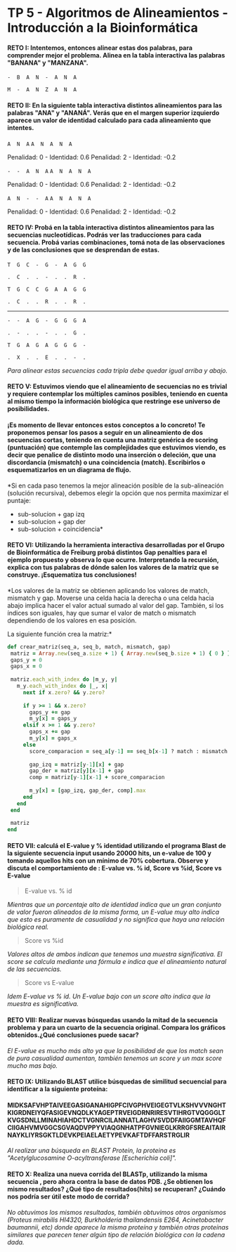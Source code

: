 # TP 5 - Algoritmos de Alineamientos - Introducción a la Bioinformática
 
#### RETO I: Intentemos, entonces alinear estas dos palabras, para comprender mejor el problema. Alinea en la tabla interactiva las palabras "BANANA" y "MANZANA".
 
`-  B  A  N  -  A  N  A`
 
`M  -  A  N  Z  A  N  A`
 
#### RETO II: En la siguiente tabla interactiva distintos alineamientos para las palabras "ANA" y "ANANÁ". Verás que en el margen superior izquierdo aparece un valor de identidad calculado para cada alineamiento que intentes.
 
`A  N  A`
`A  N  A  N  A`
 
Penalidad: 0 - Identidad: 0.6
Penalidad: 2 - Identidad: -0.2
 
`-  -  A  N  A`
`A  N  A  N  A`
 
Penalidad: 0 - Identidad: 0.6
Penalidad: 2 - Identidad: -0.2
 
`A  N  -  -  A`
`A  N  A  N  A`
 
Penalidad: 0 - Identidad: 0.6
Penalidad: 2 - Identidad: -0.2

#### RETO IV: Probá en la tabla interactiva distintos alineamientos para las secuencias nucleotídicas. Podrás ver las traducciones para cada secuencia. Probá varias combinaciones, tomá nota de las observaciones y de las conclusiones que se desprendan de estas.
 
`T  G  C  -  G  -  A  G  G`
 
`.  C  .  .  -  .  .  R  .`
 
`T  G  C  C  G  A  A  G  G`
 
`.  C  .  .  R  .  .  R  .`
 
---
 
`-  -  A  G  -  G  G  G  A`
 
`.  -  .  .  -  .  .  G  .`
 
`T  G  A  G  A  G  G  G  -`
 
`.  X  .  .  E  .  .  -  .`

*Para alinear estas secuencias cada tripla debe quedar igual arriba y abajo.*

#### RETO V: Estuvimos viendo que el alineamiento de secuencias no es trivial y requiere contemplar los múltiples caminos posibles, teniendo en cuenta al mismo tiempo la información biológica que restringe ese universo de posibilidades.
 
#### ¡Es momento de llevar entonces estos conceptos a lo concreto! Te proponemos pensar los pasos a seguir en un alineamiento de dos secuencias cortas, teniendo en cuenta una matriz genérica de scoring (puntuación) que contemple las complejidades que estuvimos viendo, es decir que penalice de distinto modo una inserción o deleción, que una discordancia (mismatch) o una coincidencia (match). Escribirlos o esquematizarlos en un diagrama de flujo.
 
*Si en cada paso tenemos la mejor alineación posible de la sub-alineación (solución recursiva), debemos elegir la opción que nos permita maximizar el puntaje:

 - sub-solucion + gap izq
 - sub-solucion + gap der
 - sub-solucion + coincidencia*
 
#### RETO VI: Utilizando la herramienta interactiva desarrolladas por el Grupo de Bioinformática de Freiburg probá distintos Gap penalties para el ejemplo propuesto y observa lo que ocurre. Interpretando la recursión, explica con tus palabras de dónde salen los valores de la matriz que se construye. ¡Esquematiza tus conclusiones!
 
*Los valores de la matriz se obtienen aplicando los valores de match, mismatch y gap. Moverse una celda hacia la derecha o una celda hacia abajo implica hacer el valor actual sumado al valor del gap. También, si los índices son iguales, hay que sumar el valor de match o mismatch dependiendo de los valores en esa posición.
 
La siguiente función crea la matriz:*

```ruby
def crear_matriz(seq_a, seq_b, match, mismatch, gap)
 matriz = Array.new(seq_a.size + 1) { Array.new(seq_b.size + 1) { 0 } }
 gaps_y = 0
 gaps_x = 0
 
 matriz.each_with_index do |m_y, y|
   m_y.each_with_index do |_, x|
     next if x.zero? && y.zero?
 
     if y >= 1 && x.zero?
       gaps_y += gap
       m_y[x] = gaps_y
     elsif x >= 1 && y.zero?
       gaps_x += gap
       m_y[x] = gaps_x
     else
       score_comparacion = seq_a[y-1] == seq_b[x-1] ? match : mismatch
      
       gap_izq = matriz[y-1][x] + gap
       gap_der = matriz[y][x-1] + gap
       comp = matriz[y-1][x-1] + score_comparacion
    
       m_y[x] = [gap_izq, gap_der, comp].max
     end
   end
 end
 
 matriz
end
```
#### RETO VII: calculá el E-value y % identidad utilizando el programa Blast de la siguiente secuencia input usando 20000 hits, un e-value de 100 y tomando aquellos hits con un mínimo de 70% cobertura. Observe y discuta el comportamiento de : E-value vs. % id, Score vs %id, Score vs E-value
 
> E-value vs. % id
 
*Mientras que un porcentaje alto de identidad indica que un gran conjunto de valor fueron alineados de la misma forma, un E-value muy alto indica que esto es puramente de casualidad y no significa que haya una relación biológica real.*
 
> Score vs %id
 
*Valores altos de ambos indican que tenemos una muestra significativa. El score se calcula mediante una fórmula e indica que el alineamiento natural de las secuencias.*
 
> Score vs E-value
 
*Idem E-value vs % id. Un E-value bajo con un score alto indica que la muestra es significativa.*
 
#### RETO VIII: Realizar nuevas búsquedas usando la mitad de la secuencia problema y para un cuarto de la secuencia original. Compara los gráficos obtenidos.¿Qué conclusiones puede sacar?
 
*El E-value es mucho más alto ya que la posibilidad de que los match sean de pura casualidad aumentan, también tenemos un score y un max score mucho mas bajo.*
 
#### RETO IX: Utilizando BLAST utilice búsquedas de similitud secuencial para identificar a la siguiente proteína:
 
#### MIDKSAFVHPTAIVEEGASIGANAHIGPFCIVGPHVEIGEGTVLKSHVVVNGHTKIGRDNEIYQFASIGEVNQDLKYAGEPTRVEIGDRNRIRESVTIHRGTVQGGGLTKVGSDNLLMINAHIAHDCTVGNRCILANNATLAGHVSVDDFAIIGGMTAVHQFCIIGAHVMVGGCSGVAQDVPPYVIAQGNHATPFGVNIEGLKRRGFSREAITAIRNAYKLIYRSGKTLDEVKPEIAELAETYPEVKAFTDFFARSTRGLIR
 
*Al realizar una búsqueda en BLAST Protein, la proteina es "Acetylglucosamine O-acyltransferase [Escherichia coli]".*
 
#### RETO X: Realiza una nueva corrida del BLASTp, utilizando la misma secuencia , pero ahora contra la base de datos PDB. ¿Se obtienen los mismo resultados? ¿Qué tipo de resultados(hits) se recuperan? ¿Cuándo nos podría ser útil este modo de corrida?
 
*No obtuvimos los mismos resultados, también obtuvimos otros organismos (Proteus mirabilis HI4320, Burkholderia thailandensis E264, Acinetobacter baumannii, etc) donde aparece la misma proteína y también otras proteínas similares que parecen tener algún tipo de relación biológica con la cadena dada.*